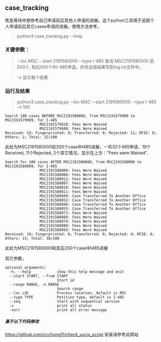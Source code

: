 ## case_tracking
焦急等待中想参考自己申请前后其他人申请的进展，这个python工具用于追踪个人申请前后其它cases申请的进展。使用方法参考，
> python3 case_tracking.py --help

### 关键参数：
> --loc MSC --start 2191580000 --type I-485
查询 MSC2191580000 前500个, 和后500个中I-485申请，并将总结结果写到log.txt文件中。

> -v
显示每个结果

### 运行及结果
> python3 case_tracking.py --loc MSC --start 2191580000 --type I-485 -n 100
```
Search 100 cases BEFORE MSC2191580000, from MSC2191579900 to MSC2191579999, for I-485
                MSC2191579928: Fees Were Waived
                MSC2191579940: Fees Were Waived
Received: 19; Fingerprinted: 0; Transferred: 0; Rejected: 11; RFIE: 0; Others: 2; Total: 32/100
```
此处为MSC2191580000前200个case中I485进展，一共32个485申请，19个Received, 11个Rejected, 2个其它情况，显示在上方："Fees were Waived".
```
Search for 100 cases AFTER MSC2191580000, from MSC2191580000 to MSC2191580099, for I-485
                MSC2191580009: Fees Were Waived
                MSC2191580006: Fees Were Waived
                MSC2191580012: Fees Were Waived
                MSC2191580007: Fees Were Waived
                MSC2191580010: Fees Were Waived
                MSC2191580011: Fees Were Waived
                MSC2191580049: Case Transferred To Another Office
                MSC2191580052: Case Transferred To Another Office
                MSC2191580046: Case Transferred To Another Office
                MSC2191580055: Case Transferred To Another Office
                MSC2191580073: Fees Were Waived
                MSC2191580088: Fees Were Waived
                MSC2191580074: Fees Were Waived
                MSC2191580089: Fees Were Waived
                MSC2191580093: Fees Were Waived
Received: 19; Fingerprinted: 0; Transferred: 0; Rejected: 4; RFIE: 0; Others: 15; Total: 38/100
```
此处为MSC2191580000和其后200个case中I485进展

其它参数，
```
optional arguments:
  -h, --help            show this help message and exit
  --start START, --from START
                        Start id
  --range RANGE, -n RANGE
                        Search range
  --loc LOC             Process location, default is MSC
  --type TYPE           Petition type, default is I-485
  --seq                 Start with sequential version
  -v                    print all status
  -verr                 print all error message
```
##### 基于以下代码修改
https://github.com/cczhong11/check_uscis_script
安装请参考此网站
